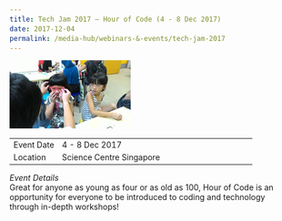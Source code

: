 ```yaml
---
title: Tech Jam 2017 – Hour of Code (4 - 8 Dec 2017)
date: 2017-12-04
permalink: /media-hub/webinars-&-events/tech-jam-2017
---
```

![Tech Jam 2017](/images/media-hub/events/till-2020/tech-jam-2017.jpeg)

<table style="width:100%">
  <tr>
    <td style="width:20%">Event Date</td>	
    <td style="width:80%">4 - 8 Dec 2017</td>	
  </tr>
  <tr>
	<td>Location</td>
	<td>Science Centre Singapore</td>	
  </tr>
</table>

*Event Details*<br>
Great for anyone as young as four or as old as 100, Hour of Code is an opportunity for everyone to be introduced to coding and technology through in-depth workshops!
